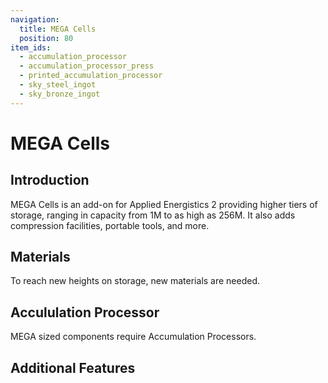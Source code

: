 ```yaml
---
navigation:
  title: MEGA Cells
  position: 80
item_ids:
  - accumulation_processor
  - accumulation_processor_press
  - printed_accumulation_processor
  - sky_steel_ingot
  - sky_bronze_ingot
---
```


# MEGA Cells

<Row>
  <ItemImage id="cell_component_16m" scale="4" />
  <ItemImage id="portable_cell_workbench" scale="4" />
  <ItemImage id="mega_pattern_provider" scale="4" />
  <ItemImage id="bulk_item_cell" scale="4" />
</Row>

## Introduction

MEGA Cells is an add-on for Applied Energistics 2 providing higher tiers of storage, ranging in capacity from 1M to as high as 256M. It also adds compression facilities, portable tools, and more.

## Materials

To reach new heights on storage, new materials are needed.

<Row>
  <RecipeFor id="sky_steel_ingot" />
  <RecipeFor id="sky_bronze_ingot" />
</Row>

## Accululation Processor

MEGA sized components require Accumulation Processors.

<Row>
  <RecipeFor id="accumulation_processor_press" />
  <RecipeFor id="printed_accumulation_processor" />
  <RecipeFor id="accumulation_processor" />
</Row>

## Additional Features

<CategoryIndex category="megacells" />
